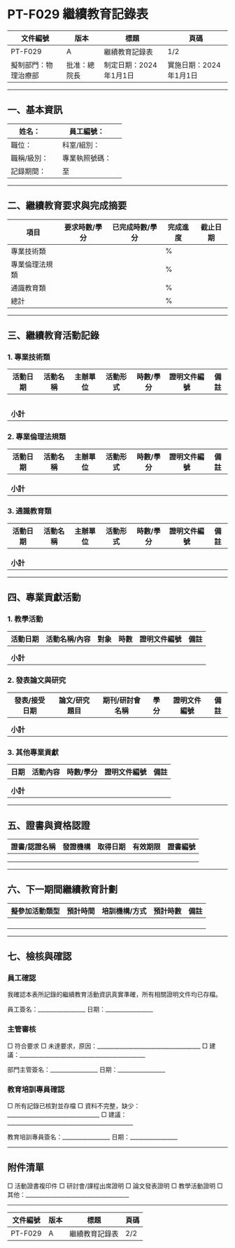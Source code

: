 # PT-F029 繼續教育記錄表

| 文件編號 | 版本 | 標題 | 頁碼 |
|---------|------|------|------|
| PT-F029 | A | 繼續教育記錄表 | 1/2 |
| 擬制部門：物理治療部 | 批准：總院長 | 制定日期：2024年1月1日 | 實施日期：2024年1月1日 |

---

## 一、基本資訊

| 姓名：| | 員工編號：| |
|------|--|---------|--|
| 職位：| | 科室/組別：| |
| 職稱/級別：| | 專業執照號碼：| |
| 記錄期間：| | 至 | |

---

## 二、繼續教育要求與完成摘要

| 項目 | 要求時數/學分 | 已完成時數/學分 | 完成進度 | 截止日期 |
|------|------------|--------------|---------|---------|
| 專業技術類 | | | % | |
| 專業倫理法規類 | | | % | |
| 通識教育類 | | | % | |
| 總計 | | | % | |

---

## 三、繼續教育活動記錄

### 1. 專業技術類

| 活動日期 | 活動名稱 | 主辦單位 | 活動形式 | 時數/學分 | 證明文件編號 | 備註 |
|---------|---------|---------|---------|-----------|------------|------|
| | | | | | | |
| | | | | | | |
| | | | | | | |
| | | | | | | |
| | | | | | | |
| **小計** | | | | | | |

### 2. 專業倫理法規類

| 活動日期 | 活動名稱 | 主辦單位 | 活動形式 | 時數/學分 | 證明文件編號 | 備註 |
|---------|---------|---------|---------|-----------|------------|------|
| | | | | | | |
| | | | | | | |
| | | | | | | |
| **小計** | | | | | | |

### 3. 通識教育類

| 活動日期 | 活動名稱 | 主辦單位 | 活動形式 | 時數/學分 | 證明文件編號 | 備註 |
|---------|---------|---------|---------|-----------|------------|------|
| | | | | | | |
| | | | | | | |
| | | | | | | |
| **小計** | | | | | | |

---

## 四、專業貢獻活動

### 1. 教學活動

| 活動日期 | 活動名稱/內容 | 對象 | 時數 | 證明文件編號 | 備註 |
|---------|--------------|------|------|------------|------|
| | | | | | |
| | | | | | |
| **小計** | | | | | |

### 2. 發表論文與研究

| 發表/接受日期 | 論文/研究題目 | 期刊/研討會名稱 | 學分 | 證明文件編號 | 備註 |
|--------------|--------------|--------------|------|------------|------|
| | | | | | |
| | | | | | |
| **小計** | | | | | |

### 3. 其他專業貢獻

| 日期 | 活動內容 | 時數/學分 | 證明文件編號 | 備註 |
|------|---------|-----------|------------|------|
| | | | | |
| | | | | |
| **小計** | | | | |

---

## 五、證書與資格認證

| 證書/認證名稱 | 發證機構 | 取得日期 | 有效期限 | 證書編號 |
|--------------|---------|---------|---------|---------|
| | | | | |
| | | | | |
| | | | | |

---

## 六、下一期間繼續教育計劃

| 擬參加活動類型 | 預計時間 | 培訓機構/方式 | 預計時數 | 備註 |
|--------------|---------|--------------|---------|------|
| | | | | |
| | | | | |
| | | | | |
| | | | | |

---

## 七、檢核與確認

### 員工確認

我確認本表所記錄的繼續教育活動資訊真實準確，所有相關證明文件均已存檔。

員工簽名：_________________ 日期：_________________

### 主管審核

□ 符合要求
□ 未達要求，原因：_____________________________________
□ 建議：_____________________________________________

部門主管簽名：_________________ 日期：_________________

### 教育培訓專員確認

□ 所有記錄已核對並存檔
□ 資料不完整，缺少：_________________________________
□ 建議：_____________________________________________

教育培訓專員簽名：_________________ 日期：_________________

---

## 附件清單

□ 活動證書複印件
□ 研討會/課程出席證明
□ 論文發表證明
□ 教學活動證明
□ 其他：_____________________________________

---

| 文件編號 | 版本 | 標題 | 頁碼 |
|---------|------|------|------|
| PT-F029 | A | 繼續教育記錄表 | 2/2 | 